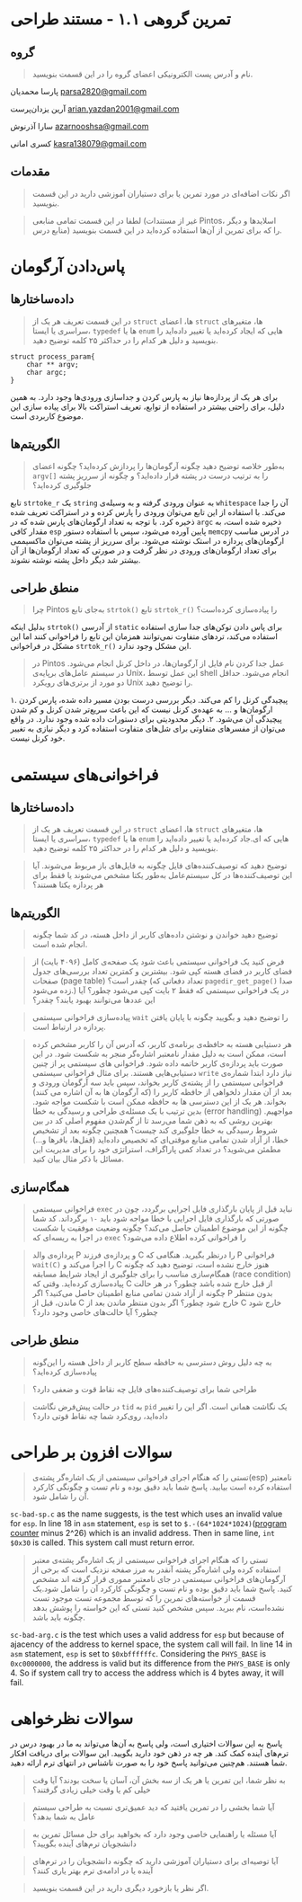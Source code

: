 # تمرین گروهی ۱.۱ - مستند طراحی

گروه
-----
 > نام و آدرس پست الکترونیکی اعضای گروه را در این قسمت بنویسید.

پارسا محمدیان <parsa2820@gmail.com>

آرین یزدان‌پرست <arian.yazdan2001@gmail.com>

سارا آذرنوش <azarnooshsa@gmail.com> 

کسری امانی <kasra138079@gmail.com>

مقدمات
----------
> اگر نکات اضافه‌ای در مورد تمرین یا برای دستیاران آموزشی دارید در این قسمت  بنویسید.

> لطفا در این قسمت تمامی منابعی (غیر از مستندات Pintos، اسلاید‌ها و دیگر منابع درس) را که برای تمرین از آن‌ها استفاده کرده‌اید در این قسمت بنویسید.

پاس‌دادن آرگومان
============
داده‌ساختار‌ها
----------------
> در این قسمت تعریف هر یک از `struct` ها، اعضای `struct` ها، متغیرهای سراسری یا ایستا، `typedef` ها یا `enum` هایی که ایجاد کرده‌اید یا تغییر داده‌اید را بنویسید و دلیل هر کدام را در حداکثر ۲۵ کلمه توضیح دهید.

```
struct process_param{
    char ** argv;
    char argc;
}
```
برای هر یک از پردازه‌ها نیاز به پارس کردن و جداسازی ورودی‌ها وجود دارد. به همین دلیل، برای راحتی بیشتر در استفاده از توابع، تعریف استراکت بالا برای پیاده سازی این موضوع کاربردی است.

الگوریتم‌ها
------------
> به‌طور خلاصه توضیح دهید چگونه آرگومان‌ها را پردازش کرده‌اید؟ چگونه اعضای `argv[]` را به ترتیب درست در پشته قرار داده‌اید؟ و چگونه از سرریز پشته جلوگیری کرده‌اید؟

تابع ‍`strtoke_r` یک `string` به عنوان ورودی گرفته و به وسیله‌ی `whitespace` آن را جدا می‌کند. 
با استفاده از این تابع می‌توان ورودی را پارس کرده و در استراکت تعریف شده ذخیره کرد. با توجه به تعداد ارگومان‌های پارس شده که در `argc` ذخیره شده است، به مقدار کافی ‍`esp` پایین آورده می‌شود، سپس با استفاده دستور  `memcpy` در آدرس مناسب ارگومان‌های پردازه در استک نوشته می‌شود. برای سرریز از پشته می‌توان ماکسیممی برای تعداد ارگومان‌های ورودی در نظر گرفت و در صورتی که تعداد ارگومان‌ها از آن بیشتر شد دیگر داخل پشته نوشته نشوند.


منطق طراحی
-----------------
> چرا Pintos به‌جای تابع‌ `strtok()` تابع‌ `strtok_r()` را پیاده‌سازی کرده‌است؟

بدلیل اینکه `strtok()`
از آدرسی `static` برای پاس دادن توکن‌های جدا سازی استفاده استفاده می‌کند، ترد‌های متفاوت نمی‌توانند همزمان این تابع را فراخوانی کنند اما این مشکل در فراخوانی  `strtok_r()` این مشکل وجود ندارد.

> در Pintos عمل جدا کردن نام فایل از آرگومان‌ها، در داخل کرنل انجام می‌شود. در سیستم عامل‌های برپایه‌ی Unix، این عمل توسط shell انجام می‌شود. حداقل دو مورد از برتری‌های رویکرد Unix را توضیح دهید.

۱. پیچیدگی کرنل را کم می‌کند. دیگر بررسی درست بودن مسیر داده شده، پارس کردن ارگومان‌ها و ... به عهده‌ی کرنل نیست که این باعث سریع‌تر شدن کرنل و کم شدن پیچیدگی آن می‌شود.
۲. دیگر محدودیتی برای دستورات داده شده وجود ندارد. در واقع می‌توان از مفسر‌های متفاوتی برای شل‌های متفاوت استفاده کرد و دیگر نیازی به تغییر خود کرنل نیست.



فراخوانی‌های سیستمی
================
داده‌ساختار‌ها
----------------
> در این قسمت تعریف هر یک از `struct` ها، اعضای `struct` ها، متغیرهای سراسری یا ایستا، `typedef` ها یا `enum` هایی که ای.جاد کرده‌اید یا تغییر داده‌اید را بنویسید و دلیل هر کدام را در حداکثر ۲۵ کلمه توضیح دهید.

> توضیح دهید که توصیف‌کننده‌های فایل چگونه به فایل‌های باز مربوط می‌شوند. آیا این توصیف‌کننده‌ها در کل سیستم‌عامل به‌طور یکتا مشخص می‌شوند یا فقط برای هر پردازه یکتا هستند؟

الگوریتم‌ها
------------
> توضیح دهید خواندن و نوشتن داده‌های کاربر از داخل هسته، در کد شما چگونه انجام شده است.

> فرض کنید یک فراخوانی سیستمی باعث شود یک صفحه‌ی کامل (۴۰۹۶ بایت) از فضای کاربر در فضای هسته کپی شود. بیشترین و کمترین تعداد بررسی‌‌های جدول صفحات (page table) چقدر است؟ (تعداد دفعاتی که `pagedir_get_page()` صدا زده می‌شود.) در‌ یک فراخوانی سیستمی که فقط ۲ بایت کپی می‌شود چطور؟ آیا این عددها می‌توانند بهبود یابند؟ چقدر؟

> پیاده‌سازی فراخوانی سیستمی `wait` را توضیح دهید و بگویید چگونه با پایان یافتن پردازه در ارتباط است.

> هر دستیابی هسته به حافظه‌ی برنامه‌ی کاربر، که آدرس آن را کاربر مشخص کرده است، ممکن است به دلیل مقدار نامعتبر اشاره‌گر منجر به شکست شود. در این صورت باید پردازه‌ی کاربر خاتمه داده شود. فراخوانی های سیستمی پر از چنین دستیابی‌هایی هستند. برای مثال فراخوانی سیستمی `write‍` نیاز دارد ابتدا شماره‌ی فراخوانی سیستمی را از پشته‌ی کاربر بخواند، سپس باید سه آرگومان ورودی و بعد از آن مقدار دلخواهی از حافظه کاربر را (که آرگومان ها به آن اشاره می کنند) بخواند. هر یک از این دسترسی ها به حافظه ممکن است با شکست مواجه شود. بدین ترتیب با یک مسئله‌ی طراحی و رسیدگی به خطا (error handling) مواجهیم. بهترین روشی که به ذهن شما می‌رسد تا از گم‌شدن مفهوم اصلی کد در بین شروط رسیدگی به خطا جلوگیری کند چیست؟ همچنین چگونه بعد از تشخیص خطا، از آزاد شدن تمامی منابع موقتی‌ای که تخصیص داده‌اید (قفل‌ها، بافر‌ها و...) مطمئن می‌شوید؟ در تعداد کمی پاراگراف، استراتژی خود را برای مدیریت این مسائل با ذکر مثال بیان کنید.

همگام‌سازی
---------------
> فراخوانی سیستمی `exec` نباید قبل از پایان بارگذاری فایل اجرایی برگردد، چون در صورتی که بارگذاری فایل اجرایی با خطا مواجه شود باید `-۱` برگرداند. کد شما چگونه از این موضوع اطمینان حاصل می‌کند؟ چگونه وضعیت موفقیت یا شکست در اجرا به ریسه‌ای که `exec` را فراخوانی کرده اطلاع داده می‌شود؟

> پردازه‌ی والد P و پردازه‌ی فرزند C را درنظر بگیرید. هنگامی که P فراخوانی `wait(C)` را اجرا می‌کند و C  هنوز خارج نشده است، توضیح دهید که چگونه همگام‌سازی مناسب را برای جلوگیری از ایجاد شرایط مسابقه (race condition) پیاده‌سازی کرده‌اید. وقتی که C از قبل خارج شده باشد چطور؟ در هر حالت چگونه از آزاد شدن تمامی منابع اطمینان حاصل می‌کنید؟ اگر P بدون منتظر ماندن، قبل از C خارج شود چطور؟ اگر بدون منتظر ماندن بعد از C خارج شود چطور؟ آیا حالت‌های خاصی وجود دارد؟

منطق طراحی
-----------------
> به چه دلیل روش دسترسی به حافظه سطح کاربر از داخل هسته را این‌گونه پیاده‌سازی کرده‌اید؟

> طراحی شما برای توصیف‌کننده‌های فایل چه نقاط قوت و ضعفی دارد؟

> در حالت پیش‌فرض نگاشت `tid` به `pid` یک نگاشت همانی است. اگر این را تغییر داده‌اید، روی‌کرد شما چه نقاط قوتی دارد؟

سوالات افزون بر طراحی
===========
> تستی را که هنگام اجرای فراخوانی سیستمی از یک اشاره‌گر پشته‌ی(esp) نامعتبر استفاده کرده است بیابید. پاسخ شما باید دقیق بوده و نام تست و چگونگی کارکرد آن را شامل شود.

`sc-bad-sp.c` as the name suggests, is the test which uses an invalid value for `esp`. In line 18 in `asm` statement, `esp` is set to `$.-(64*1024*1024)`([program counter](https://stackoverflow.com/questions/43012485/what-does-dot-mean-in-x86-s-assembly-files) minus 2^26) which is an invalid address. Then in same line, `int $0x30` is called. This system call must return error.

> تستی را که هنگام اجرای فراخوانی سیستمی از یک اشاره‌گر پشته‌ی معتبر استفاده کرده ولی اشاره‌گر پشته آنقدر به مرز صفحه نزدیک است که برخی از آرگومان‌های فراخوانی سیستمی در جای نامعتبر مموری قرار گرفته اند مشخص کنید. پاسخ شما باید دقیق بوده و نام تست و چگونگی کارکرد آن را شامل شود.یک قسمت از خواسته‌های تمرین را که توسط مجموعه تست موجود تست نشده‌است، نام ببرید. سپس مشخص کنید تستی که این خواسته را پوشش بدهد چگونه باید باشد.

`sc-bad-arg.c` is the test which uses a valid address for `esp` but because of ajacency of the address to kernel space, the system call will fail. In line 14 in `asm` statement, `esp` is set to `$0xbffffffc`. Considering the `PHYS_BASE` is `0xc0000000`, the address is valid but its difference from the `PHYS_BASE` is only 4. So if system call try to access the address which is 4 bytes away, it will fail.

سوالات نظرخواهی
==============
پاسخ به این سوالات اختیاری است، ولی پاسخ به آن‌ها می‌تواند به ما در بهبود درس در ترم‌های آینده کمک کند. هر چه در ذهن خود دارید بگویید. این سوالات برای دریافت افکار شما هستند. هم‌چنین می‌توانید پاسخ خود را به صورت ناشناس در انتهای ترم ارائه دهید.

> به نظر شما، این تمرین یا هر یک از سه بخش آن، آسان یا سخت بودند؟ آیا وقت خیلی کم یا وقت خیلی زیادی گرفتند؟

> آیا شما بخشی را در تمرین یافتید که دید عمیق‌تری نسبت به طراحی سیستم عامل به شما بدهد؟

> آیا مسئله یا راهنمایی خاصی وجود دارد که بخواهید برای حل مسائل تمرین به دانشجویان ترم‌های آینده بگویید؟

> آیا توصیه‌ای برای دستیاران آموزشی دارید که چگونه دانشجویان را در ترم‌های آینده یا در ادامه‌ی ترم بهتر یاری کنند؟

> اگر نظر یا بازخورد دیگری دارید در این قسمت بنویسید.
